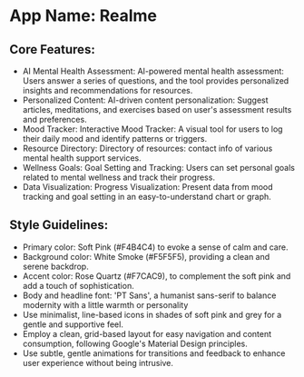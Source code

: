 # **App Name**: Realme

## Core Features:

- AI Mental Health Assessment: AI-powered mental health assessment: Users answer a series of questions, and the tool provides personalized insights and recommendations for resources.
- Personalized Content: AI-driven content personalization: Suggest articles, meditations, and exercises based on user's assessment results and preferences.
- Mood Tracker: Interactive Mood Tracker: A visual tool for users to log their daily mood and identify patterns or triggers.
- Resource Directory: Directory of resources: contact info of various mental health support services.
- Wellness Goals: Goal Setting and Tracking: Users can set personal goals related to mental wellness and track their progress.
- Data Visualization: Progress Visualization: Present data from mood tracking and goal setting in an easy-to-understand chart or graph.

## Style Guidelines:

- Primary color: Soft Pink (#F4B4C4) to evoke a sense of calm and care.
- Background color: White Smoke (#F5F5F5), providing a clean and serene backdrop.
- Accent color: Rose Quartz (#F7CAC9), to complement the soft pink and add a touch of sophistication.
- Body and headline font: 'PT Sans', a humanist sans-serif to balance modernity with a little warmth or personality
- Use minimalist, line-based icons in shades of soft pink and grey for a gentle and supportive feel.
- Employ a clean, grid-based layout for easy navigation and content consumption, following Google's Material Design principles.
- Use subtle, gentle animations for transitions and feedback to enhance user experience without being intrusive.